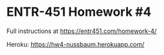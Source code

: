 # ENTR-451 Homework #4

Full instructions at https://entr451.com/homework-4/

Heroku: https://hw4-nussbaum.herokuapp.com/